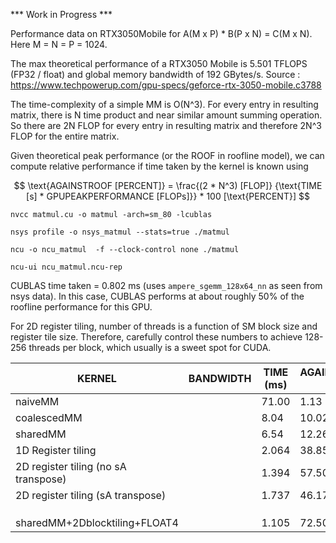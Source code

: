 *** Work in Progress ***

Performance data on RTX3050Mobile for A(M x P) * B(P x N) = C(M x N). Here M = N = P = 1024.

The max theoretical performance of a RTX3050 Mobile is 5.501 TFLOPS (FP32 / float) and global memory bandwidth of 192 GBytes/s.
Source : https://www.techpowerup.com/gpu-specs/geforce-rtx-3050-mobile.c3788

The time-complexity of a simple MM is O(N^3). For every entry in resulting matrix, there is N time product and near similar amount summing operation. So there are 2N FLOP for every entry in resulting matrix and therefore 2N^3 FLOP for the entire matrix.

Given theoretical peak performance (or the ROOF in roofline model), we can compute relative performance if time taken by the kernel is known using

$$ \text{AGAINSTROOF [PERCENT]} = \frac{(2 * N^3) [FLOP]} {\text{TIME [s] *  GPUPEAKPERFORMANCE [FLOPs]}} * 100 [\text{PERCENT}] $$

`nvcc matmul.cu -o matmul -arch=sm_80 -lcublas`

`nsys profile -o nsys_matmul --stats=true ./matmul`

`ncu -o ncu_matmul  -f --clock-control none ./matmul`

`ncu-ui ncu_matmul.ncu-rep`


CUBLAS time taken = 0.802 ms (uses `ampere_sgemm_128x64_nn` as seen from nsys data). In this case, CUBLAS performs at about roughly 50% of the roofline performance for this GPU.


For 2D register tiling, number of threads is a function of SM block size and register tile size. Therefore, carefully control these numbers to achieve 128-256 threads per block, which usually is a sweet spot for CUDA.


|KERNEL    				|BANDWIDTH     	|TIME (ms) 	|AGAINST_CUBLAS (%)
| --------------------- 		| ------------- | ------------- | ----------------
|naiveMM   				|		|71.00       	| 1.13
|coalescedMM				|		| 8.04		|10.02
|sharedMM				|	        | 6.54	        |12.26
|1D Register tiling			|	        | 2.064	        |38.85
|2D register tiling (no sA transpose)	|		| 1.394		|57.50
|2D register tiling (sA transpose)	|		| 1.737		|46.17
|					|		|		|
|					|		|		|
|					|		|		|
|sharedMM+2Dblocktiling+FLOAT4		|		| 1.105		|72.50
